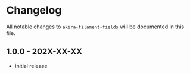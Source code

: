 # Changelog

All notable changes to `akira-filament-fields` will be documented in this file.

## 1.0.0 - 202X-XX-XX

- initial release
